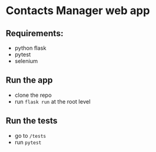 # Contacts Manager web app

## Requirements:
- python flask
- pytest 
- selenium 

## Run the app
- clone the repo 
- run `flask run` at the root level

## Run the tests
- go to `/tests`
- run `pytest`
